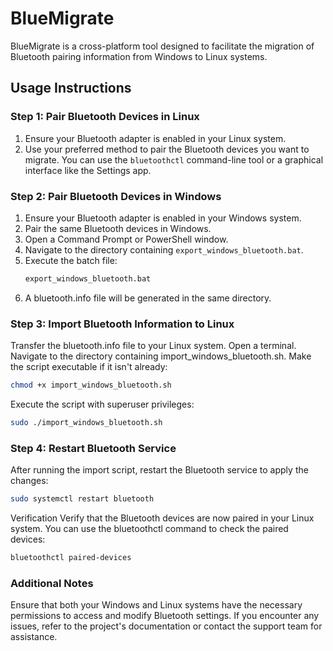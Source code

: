 # BlueMigrate

BlueMigrate is a cross-platform tool designed to facilitate the migration of Bluetooth pairing information from Windows to Linux systems.

## Usage Instructions

### Step 1: Pair Bluetooth Devices in Linux
1. Ensure your Bluetooth adapter is enabled in your Linux system.
2. Use your preferred method to pair the Bluetooth devices you want to migrate. You can use the `bluetoothctl` command-line tool or a graphical interface like the Settings app.

### Step 2: Pair Bluetooth Devices in Windows
1. Ensure your Bluetooth adapter is enabled in your Windows system.
2. Pair the same Bluetooth devices in Windows.
3. Open a Command Prompt or PowerShell window.
4. Navigate to the directory containing `export_windows_bluetooth.bat`.
5. Execute the batch file:
   ```sh
   export_windows_bluetooth.bat
   ```
6.  A bluetooth.info file will be generated in the same directory.

### Step 3: Import Bluetooth Information to Linux
Transfer the bluetooth.info file to your Linux system.
Open a terminal.
Navigate to the directory containing import_windows_bluetooth.sh.
Make the script executable if it isn't already:
```sh
chmod +x import_windows_bluetooth.sh
```
Execute the script with superuser privileges:
```sh
sudo ./import_windows_bluetooth.sh
```

### Step 4: Restart Bluetooth Service
After running the import script, restart the Bluetooth service to apply the changes:
```sh
sudo systemctl restart bluetooth
```
Verification
Verify that the Bluetooth devices are now paired in your Linux system.
You can use the bluetoothctl command to check the paired devices:
```sh
bluetoothctl paired-devices
```

### Additional Notes
Ensure that both your Windows and Linux systems have the necessary permissions to access and modify Bluetooth settings.
If you encounter any issues, refer to the project's documentation or contact the support team for assistance.